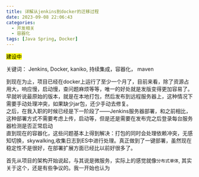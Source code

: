 ```yaml
---
title: 详解从jenkins到docker的迁移过程
date: 2023-09-08 22:06:43
categories:
  - 开发相关
  - 容器化
tags: [Java Spring, Docker]
---
```


<mark>建设中</mark>

关键词： Jenkins, Docker, kaniko, 持续集成，容器化， maven

到现在为止，项目已经在docker上运行了至少一个月了，目前来看，除了资源占用大，响应慢，启动慢，查问题麻烦等等，唯一的好处就是发版变得更加容易了。  
早就听说最原始的版本，就是在本地打包，然后发布到远程服务器上，这种情况下需要手动处理冲突，如果缺少jar包，还少手动去修复。  
之后，在我入职的时候已经是下一阶段了——Jenkins服务器部署，和之前相比，这种部署方式不需要考虑上传，启动等，但是还是需要在发布完之后登录每台服务器检测是否正常启动  
直到现在的容器化，这些问题基本上得到解决：打包的同时会处理依赖冲突，无感知切换，skywalking,收集日志到ES中进行处理。真正做到了一键部署，虽然现在稳定性不是很好，在部署扩展方面已经比以前好很多了。

首先从项目的架构开始说起，与其说是微服务，实际上的感觉就像`分布式单体`,  其实关于这个，还是有些争议的。我一开始也认为































